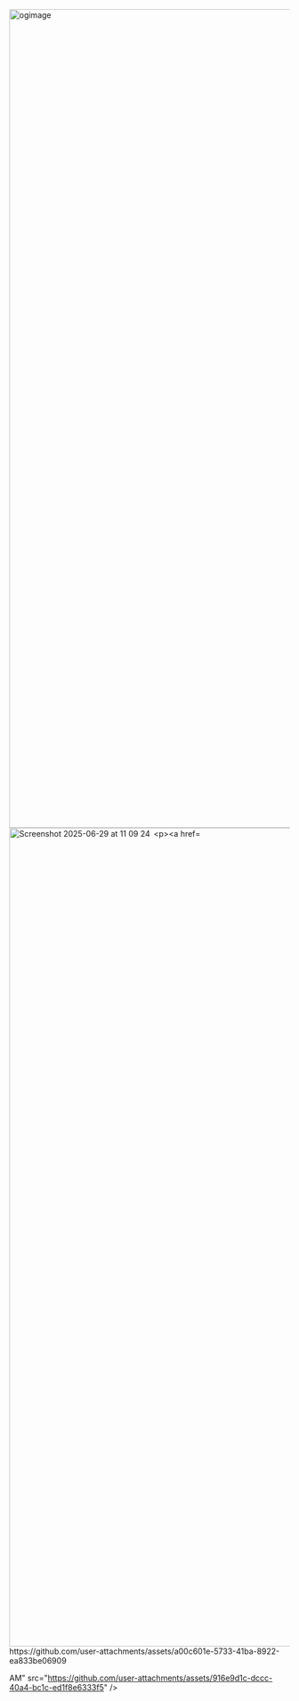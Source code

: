 <img width="1470" alt="ogimage" src="https://github.com/user-attachments/assets/1e9985d7-13cc-408c-a64b-80679a566670" />
<img width="1470" alt="Screenshot 2025-06-29 at 11 09 24 

https://github.com/user-attachments/assets/a00c601e-5733-41ba-8922-ea833be06909

AM" src="https://github.com/user-attachments/assets/916e9d1c-dccc-40a4-bc1c-ed1f8e6333f5"  />

<!-- readme -->
